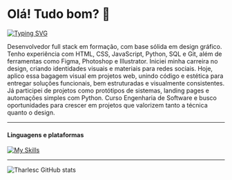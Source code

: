 # Olá! Tudo bom? 👋

[![Typing SVG](https://readme-typing-svg.demolab.com?font=Boldonse&size=40&pause=1000&color=F7F7F7&width=500&height=130&lines=Fullstack+Developer;Brazil%F0%9F%93%8D)](https://git.io/typing-svg) 

Desenvolvedor full stack em formação, com base sólida em design gráfico. Tenho experiência com HTML, CSS, JavaScript, Python, SQL e Git, além de ferramentas como Figma, Photoshop e Illustrator.
Iniciei minha carreira no design, criando identidades visuais e materiais para redes sociais. Hoje, aplico essa bagagem visual em projetos web, unindo código e estética para entregar soluções funcionais, bem estruturadas e visualmente consistentes.
Já participei de projetos como protótipos de sistemas, landing pages e automações simples com Python. 
Curso Engenharia de Software e busco oportunidades para crescer em projetos que valorizem tanto a técnica quanto o design.

---

#### Linguagens e plataformas 
[![My Skills](https://skillicons.dev/icons?i=html,css,react,js,py,mysql,figma,git,github)](https://skillicons.dev)

---
![Tharlesc GitHub stats](https://github-readme-stats.vercel.app/api?username=tharlesc&show_icons=true&theme=transparent)


